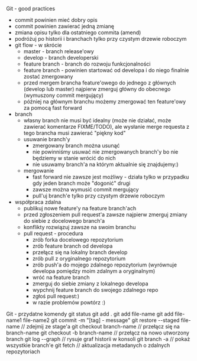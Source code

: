 Git - good practices

* commit powinien mieć dobry opis
* commit powinien zawierać jedną zmianę
* zmiana opisu tylko dla ostatniego commita (amend)
* podróżuj po historii i branchach tylko przy czystym drzewie roboczym
* git flow - w skrócie
    * master - branch release'owy
    * develop - branch developerski
    * feature branch - branch do rozwoju funkcjonalności
    * feature branch - powinien startować od developa i do niego finalnie zostać zmergowany
    * przed mergem brancha feature'owego do jednego z głównych (develop lub master) najpierw zmerguj główny do obecnego (wymuszony commit mergujący)    
    * później na głównym branchu możemy zmergować ten feature'owy za pomocą fast forward
* branch
    * własny branch nie musi być idealny (może nie działać, może zawierać komentarze FIXME/TODO),
      ale wysłanie merge requesta z tego brancha musi zawierać "piękny kod"
    * usuwanie branch'y
        * zmergowany branch można usunąć
        * nie powinniśmy usuwać nie zmergowanych branch'y bo nie będziemy w stanie wrócić do nich
        * nie usuwamy branch'a na którym aktualnie się znajdujemy:)
    * mergowanie
        * fast forward nie zawsze jest możliwy - działa tylko w przypadku gdy jeden branch może "dogonić" drugi
        * zawsze można wymusić commit mergujący
        * pull'uj branch'e tylko przy czystym drzewie roboczym
* współpraca zdalna
    * publikuj nowe feature'y na feature branch'ach
    * przed zgłoszeniem pull request'a zawsze najpierw zmerguj zmiany do siebie z docelowego branch'a
    * konflikty rozwiązuj zawsze na swoim branchu
    * pull request - procedura
        * zrób forka docelowego repozytorium
        * zrób feature branch od developa
        * przełącz się na lokalny branch develop
        * zrób pull z oryginalnego repozytorium
        * zrób push'a do mojego zdalnego repozytorium (wyrównuje developa pomiędzy moim zdalnym a oryginalnym)
        * wróć na feature branch
        * zmerguj do siebie zmiany z lokalnego developa
        * wypchnij feature branch do swojego zdalnego repo
        * zgłoś pull request:)
        * w razie problemów powtórz :)

Git - przydatne komendy
git status
git add .
git add file-name
git add file-name1 file-name2
git commit -m "[tag] - message"
git restore --staged file-name // zdejmij ze stage'a
git checkout branch-name // przełącz się na branch-name
git checkout -b branch-name // przełącz na nowo utworzony branch
git log --graph // rysuje graf historii w konsoli
git branch -a // pokaż wszystkie branch'e
git fetch // aktualizacja metadanych o zdalnych repozytoriach

